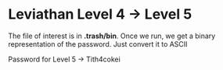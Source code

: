 # Leviathan Level 4 → Level 5


The file of interest is in **.trash/bin**. Once we run, we get a binary representation of the password. Just convert it to ASCII


Password for Level 5 -> Tith4cokei
